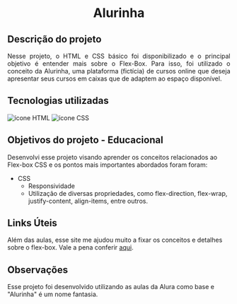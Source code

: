 <h1 align="center">Alurinha</h1>

<h2>Descrição do projeto</h2>
<p align="justify">Nesse projeto, o HTML e CSS básico foi disponibilizado e o principal objetivo é entender mais sobre o Flex-Box. Para isso, foi utilizado o conceito da Alurinha, uma plataforma (fictícia) de cursos online que deseja apresentar seus cursos em caixas que de adaptem ao espaço disponível.</p>


<h2>Tecnologias utilizadas</h2>

<div>
<img src="https://img.icons8.com/color/64/null/html-5--v1.png" alt="ícone HTML"/>
<img src="https://img.icons8.com/color/64/null/css3.png" alt="ícone CSS"/>
</div>


<h2>Objetivos do projeto - Educacional</h2>
<p>Desenvolvi esse projeto visando aprender os conceitos relacionados ao Flex-box CSS e os pontos mais importantes abordados foram foram:</p>

<ul>  
  <li>CSS
    <ul>
      <li>Responsividade</li>
      <li>Utilização de diversas propriedades, como flex-direction, flex-wrap, justify-content, align-items, entre outros.</li>
    </ul>
  </li>
</ul>

<h2>Links Úteis</h2>
<p>Além das aulas, esse site me ajudou muito a fixar os conceitos e detalhes sobre o flex-box. Vale a pena conferir <a href="https://flexboxfroggy.com/" target="_blank">aqui</a>.</p>

<h2>Observações</h2>
<p>Esse projeto foi desenvolvido utilizando as aulas da Alura como base e "Alurinha" é um nome fantasia.</p>
